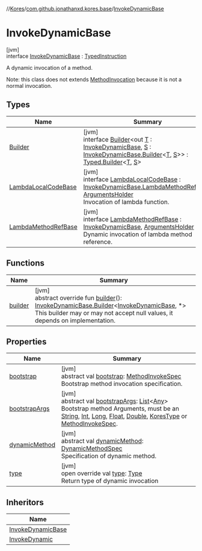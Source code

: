 //[Kores](../../../index.md)/[com.github.jonathanxd.kores.base](../index.md)/[InvokeDynamicBase](index.md)

# InvokeDynamicBase

[jvm]\
interface [InvokeDynamicBase](index.md) : [TypedInstruction](../-typed-instruction/index.md)

A dynamic invocation of a method.

Note: this class does not extends [MethodInvocation](../-method-invocation/index.md) because it is not a normal invocation.

## Types

| Name | Summary |
|---|---|
| [Builder](-builder/index.md) | [jvm]<br>interface [Builder](-builder/index.md)<out [T](-builder/index.md) : [InvokeDynamicBase](index.md), [S](-builder/index.md) : [InvokeDynamicBase.Builder](-builder/index.md)<[T](-builder/index.md), [S](-builder/index.md)>> : [Typed.Builder](../-typed/-builder/index.md)<[T](-builder/index.md), [S](-builder/index.md)> |
| [LambdaLocalCodeBase](-lambda-local-code-base/index.md) | [jvm]<br>interface [LambdaLocalCodeBase](-lambda-local-code-base/index.md) : [InvokeDynamicBase.LambdaMethodRefBase](-lambda-method-ref-base/index.md), [ArgumentsHolder](../-arguments-holder/index.md)<br>Invocation of lambda function. |
| [LambdaMethodRefBase](-lambda-method-ref-base/index.md) | [jvm]<br>interface [LambdaMethodRefBase](-lambda-method-ref-base/index.md) : [InvokeDynamicBase](index.md), [ArgumentsHolder](../-arguments-holder/index.md)<br>Dynamic invocation of lambda method reference. |

## Functions

| Name | Summary |
|---|---|
| [builder](builder.md) | [jvm]<br>abstract override fun [builder](builder.md)(): [InvokeDynamicBase.Builder](-builder/index.md)<[InvokeDynamicBase](index.md), *><br>This builder may or may not accept null values, it depends on implementation. |

## Properties

| Name | Summary |
|---|---|
| [bootstrap](bootstrap.md) | [jvm]<br>abstract val [bootstrap](bootstrap.md): [MethodInvokeSpec](../../com.github.jonathanxd.kores.common/-method-invoke-spec/index.md)<br>Bootstrap method invocation specification. |
| [bootstrapArgs](bootstrap-args.md) | [jvm]<br>abstract val [bootstrapArgs](bootstrap-args.md): [List](https://kotlinlang.org/api/latest/jvm/stdlib/kotlin.collections/-list/index.html)<[Any](https://kotlinlang.org/api/latest/jvm/stdlib/kotlin/-any/index.html)><br>Bootstrap method Arguments, must be an [String](https://kotlinlang.org/api/latest/jvm/stdlib/kotlin/-string/index.html), [Int](https://kotlinlang.org/api/latest/jvm/stdlib/kotlin/-int/index.html), [Long](https://kotlinlang.org/api/latest/jvm/stdlib/kotlin/-long/index.html), [Float](https://kotlinlang.org/api/latest/jvm/stdlib/kotlin/-float/index.html), [Double](https://kotlinlang.org/api/latest/jvm/stdlib/kotlin/-double/index.html), [KoresType](../../com.github.jonathanxd.kores.type/-kores-type/index.md) or [MethodInvokeSpec](../../com.github.jonathanxd.kores.common/-method-invoke-spec/index.md). |
| [dynamicMethod](dynamic-method.md) | [jvm]<br>abstract val [dynamicMethod](dynamic-method.md): [DynamicMethodSpec](../../com.github.jonathanxd.kores.common/-dynamic-method-spec/index.md)<br>Specification of dynamic method. |
| [type](type.md) | [jvm]<br>open override val [type](type.md): [Type](https://docs.oracle.com/javase/8/docs/api/java/lang/reflect/Type.html)<br>Return type of dynamic invocation |

## Inheritors

| Name |
|---|
| [InvokeDynamicBase](-lambda-method-ref-base/index.md) |
| [InvokeDynamic](../-invoke-dynamic/index.md) |
